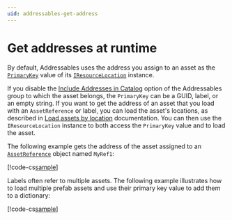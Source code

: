 ```yaml
---
uid: addressables-get-address
---
```


# Get addresses at runtime

By default, Addressables uses the address you assign to an asset as the [`PrimaryKey`](xref:UnityEngine.ResourceManagement.ResourceLocations.IResourceLocation.PrimaryKey) value of its [`IResourceLocation`](xref:UnityEngine.ResourceManagement.ResourceLocations.IResourceLocation) instance. 

If you disable the [Include Addresses in Catalog](xref:addressables-content-packing-and-loading-schema) option of the Addressables group to which the asset belongs, the `PrimaryKey` can be a GUID, label, or an empty string. If you want to get the address of an asset that you load with an `AssetReference` or label, you can load the asset's locations, as described in [Load assets by location](xref:addressables-api-load-asset-async) documentation. You can then use the `IResourceLocation` instance to both access the `PrimaryKey` value and to load the asset.

The following example gets the address of the asset assigned to an [`AssetReference`](xref:UnityEngine.AddressableAssets.AssetReference) object named `MyRef1`:

[!code-cs[sample](../Tests/Editor/DocExampleCode/MiscellaneousTopics.cs#doc_AddressFromReference)]

Labels often refer to multiple assets. The following example illustrates how to load multiple prefab assets and use their primary key value to add them to a dictionary:

[!code-cs[sample](../Tests/Editor/DocExampleCode/MiscellaneousTopics.cs#doc_PreloadHazards)]

